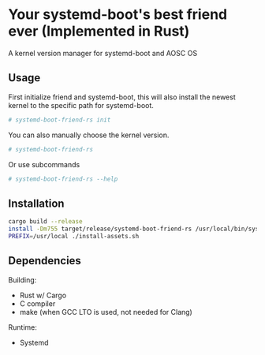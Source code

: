 # Your systemd-boot's best friend ever (Implemented in Rust)

A kernel version manager for systemd-boot and AOSC OS

## Usage

First initialize friend and systemd-boot, this will also
install the newest kernel to the specific path for systemd-boot.

```bash
# systemd-boot-friend-rs init
```

You can also manually choose the kernel version.

```bash
# systemd-boot-friend-rs
```

Or use subcommands

```bash
# systemd-boot-friend-rs --help
```

## Installation

```bash
cargo build --release
install -Dm755 target/release/systemd-boot-friend-rs /usr/local/bin/systemd-boot-friend-rs
PREFIX=/usr/local ./install-assets.sh
```

## Dependencies

Building:

- Rust w/ Cargo
- C compiler
- make (when GCC LTO is used, not needed for Clang)

Runtime:

- Systemd
